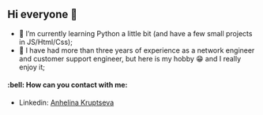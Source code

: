 <h2> Hi everyone 👋  </h2>
<ul>
  <li>🌱 I’m currently learning Python a little bit (and have a few small projects in JS/Html/Css); </li>
  <li> 🤔 I have had more than three years of experience as a network engineer and customer support engineer, but here is my hobby 😁 and I really enjoy it; </li>
</ul>
<h4>:bell: How can you contact with me:</h4>
<ul>
  <li>Linkedin: <a href="https://www.linkedin.com/in/anhelina-kruptseva/" target="_blank">Anhelina Kruptseva</a></li>
</ul>

